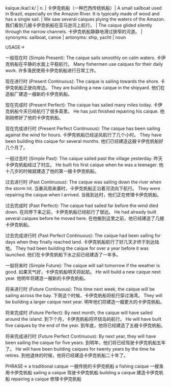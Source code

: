 kaique:/kaɪˈiːk/ | n. | 卡伊克帆船（一种巴西传统帆船）| A small sailboat used in Brazil, especially on the Amazon River. It is typically made of wood and has a single sail. |  We saw several caiques plying the waters of the Amazon. 我们看到几艘卡伊克帆船在亚马逊河上航行。 |  The caique glided silently through the narrow channels. 卡伊克帆船静静地滑过狭窄的河道。 | synonyms: sailboat, canoe | antonyms: ship, yacht | noun

USAGE->

一般现在时 (Simple Present):
The caique sails smoothly on calm waters.  卡伊克帆船在平静的水面上平稳航行。
Many fishermen use caiques for their daily work. 许多渔民使用卡伊克帆船进行日常工作。

现在进行时 (Present Continuous):
The caique is sailing towards the shore. 卡伊克帆船正驶向岸边。
They are building a new caique in the shipyard. 他们在造船厂建造一艘新的卡伊克帆船。

现在完成时 (Present Perfect):
The caique has sailed many miles today.  卡伊克帆船今天已经航行了很多英里。
He has just finished repairing his caique. 他刚刚修好了他的卡伊克帆船。

现在完成进行时 (Present Perfect Continuous):
The caique has been sailing against the wind for hours. 卡伊克帆船已经逆风航行了几个小时。
They have been building this caique for several months. 他们已经建造这艘卡伊克帆船好几个月了。

一般过去时 (Simple Past):
The caique sailed past the village yesterday. 昨天卡伊克帆船经过了村庄。
He built his first caique when he was a teenager. 他十几岁的时候就建造了他的第一艘卡伊克帆船。


过去进行时 (Past Continuous):
The caique was sailing down the river when the storm hit. 当暴风雨来袭时，卡伊克帆船正沿着河流向下航行。
They were repairing the caique when I arrived. 当我到达时，他们正在修理卡伊克帆船。

过去完成时 (Past Perfect):
The caique had sailed far before the wind died down. 在风停下来之前，卡伊克帆船已经航行了很远。
He had already built several caiques before he moved here. 在他搬到这里之前，他已经建造了几艘卡伊克帆船。

过去完成进行时 (Past Perfect Continuous):
The caique had been sailing for days when they finally reached land.  卡伊克帆船航行了好几天才终于到达陆地。
They had been building the caique for over a year before it was launched.  他们在卡伊克帆船下水之前已经建造了一年多。

一般将来时 (Simple Future):
The caique will sail tomorrow if the weather is good. 如果天气好，卡伊克帆船明天将起航。
He will build a new caique next year. 他明年将建造一艘新的卡伊克帆船。

将来进行时 (Future Continuous):
This time next week, the caique will be sailing across the bay. 下周这个时候，卡伊克帆船将航行穿过海湾。
They will be building a larger caique next year. 明年他们将建造一艘更大的卡伊克帆船。

将来完成时 (Future Perfect):
By next month, the caique will have sailed around the island. 到下个月，卡伊克帆船将环绕岛屿航行。
He will have built five caiques by the end of the year. 到年底，他将已经建造了五艘卡伊克帆船。

将来完成进行时 (Future Perfect Continuous):
By next year, they will have been sailing the caique for five years. 到明年，他们将已经驾驶卡伊克帆船五年了。
He will have been building caiques for twenty years by the time he retires. 到他退休的时候，他将已经建造卡伊克帆船二十年了。


PHRASE->
a traditional caique  一艘传统的卡伊克帆船
a fishing caique 一艘渔用卡伊克帆船
sailing a caique  驾驶卡伊克帆船
building a caique  建造卡伊克帆船
repairing a caique 修理卡伊克帆船
